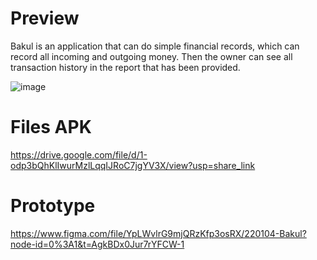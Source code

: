 # Preview
Bakul is an application that can do simple financial records, which can record all incoming and outgoing money. Then the owner can see all transaction history in the report that has been provided.

![image](https://user-images.githubusercontent.com/74137303/214002016-8ac63101-b0fd-4d91-8767-02baff154457.png)




# Files APK
https://drive.google.com/file/d/1-odp3bQhKlIwurMzlLqqIJRoC7jgYV3X/view?usp=share_link

# Prototype
https://www.figma.com/file/YpLWvlrG9mjQRzKfp3osRX/220104-Bakul?node-id=0%3A1&t=AgkBDx0Jur7rYFCW-1
